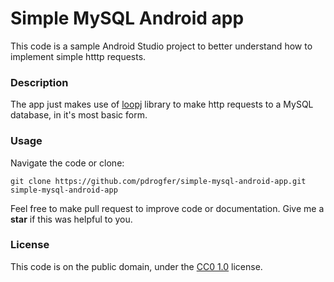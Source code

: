 # Simple MySQL Android app
This code is a sample Android Studio project to better understand how to implement simple htttp requests.

### Description
The app just makes use of [loopj](http://loopj.com/android-async-http/) library to make http requests to a 
MySQL database, in it's most basic form.

### Usage
Navigate the code or clone:
```
git clone https://github.com/pdrogfer/simple-mysql-android-app.git simple-mysql-android-app
```
Feel free to make pull request to improve code or documentation. Give me a **star** if this was helpful to you.

### License
This code is on the public domain, under the [CC0 1.0](https://creativecommons.org/publicdomain/zero/1.0/) license.
